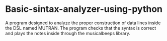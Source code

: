 # Basic-sintax-analyzer-using-python
A program designed to analyze the proper construction of data lines inside the DSL named MUTRAN. The program checks that the syntax is correct and plays the notes inside through the musicalbeeps library.
